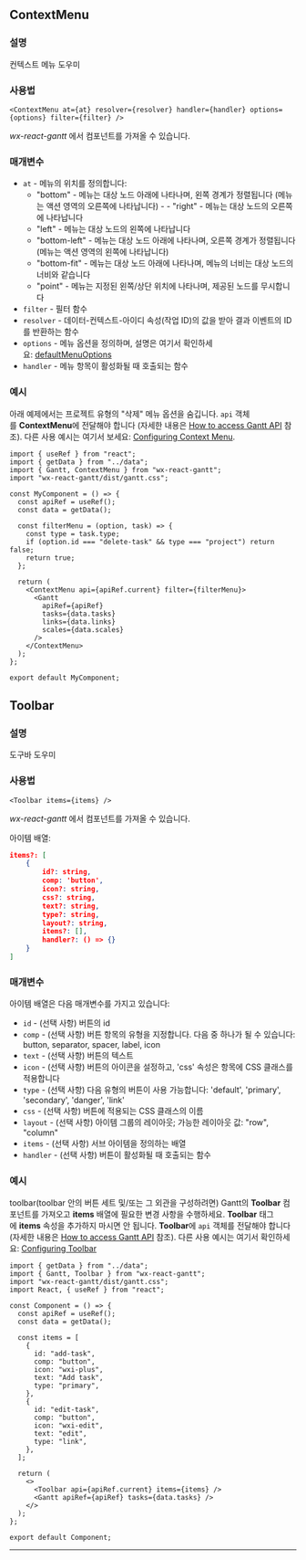 ## ContextMenu

### 설명

컨텍스트 메뉴 도우미

### 사용법

```tsx
<ContextMenu at={at} resolver={resolver} handler={handler} options={options} filter={filter} />
```

_wx-react-gantt_ 에서 컴포넌트를 가져올 수 있습니다.

### 매개변수

- `at` - 메뉴의 위치를 정의합니다:
    - "bottom" - 메뉴는 대상 노드 아래에 나타나며, 왼쪽 경계가 정렬됩니다 (메뉴는 액션 영역의 오른쪽에 나타납니다) - - "right" - 메뉴는 대상 노드의 오른쪽에 나타납니다
    - "left" - 메뉴는 대상 노드의 왼쪽에 나타납니다
    - "bottom-left" - 메뉴는 대상 노드 아래에 나타나며, 오른쪽 경계가 정렬됩니다 (메뉴는 액션 영역의 왼쪽에 나타납니다)
    - "bottom-fit" - 메뉴는 대상 노드 아래에 나타나며, 메뉴의 너비는 대상 노드의 너비와 같습니다
    - "point" - 메뉴는 지정된 왼쪽/상단 위치에 나타나며, 제공된 노드를 무시합니다
- `filter` - 필터 함수
- `resolver` - 데이터-컨텍스트-아이디 속성(작업 ID)의 값을 받아 결과 이벤트의 ID를 반환하는 함수
- `options` - 메뉴 옵션을 정의하며, 설명은 여기서 확인하세요: [defaultMenuOptions](https://docs.svar.dev/react/gantt/helpers/defaultMenuOptions)
- `handler` - 메뉴 항목이 활성화될 때 호출되는 함수

### 예시

아래 예제에서는 프로젝트 유형의 "삭제" 메뉴 옵션을 숨깁니다. `api` 객체를 **ContextMenu**에 전달해야 합니다 (자세한 내용은 [How to access Gantt API](https://docs.svar.dev/react/gantt/api/how_to_access_api) 참조). 다른 사용 예시는 여기서 보세요: [Configuring Context Menu](https://docs.svar.dev/react/gantt/guides/configuration/configuring_context_menu).

```tsx
import { useRef } from "react";
import { getData } from "../data";
import { Gantt, ContextMenu } from "wx-react-gantt";
import "wx-react-gantt/dist/gantt.css";

const MyComponent = () => {
  const apiRef = useRef();
  const data = getData();

  const filterMenu = (option, task) => {
    const type = task.type;
    if (option.id === "delete-task" && type === "project") return false;
    return true;
  };

  return (
    <ContextMenu api={apiRef.current} filter={filterMenu}>
      <Gantt
        apiRef={apiRef}
        tasks={data.tasks}
        links={data.links}
        scales={data.scales}
      />
    </ContextMenu>
  );
};

export default MyComponent;
```


## Toolbar

### 설명

도구바 도우미

### 사용법

```tsx
<Toolbar items={items} />
```

_wx-react-gantt_ 에서 컴포넌트를 가져올 수 있습니다.

아이템 배열:

```json
items?: [
	{
		id?: string,
		comp: 'button',
		icon?: string,
		css?: string,
		text?: string,
		type?: string,
		layout?: string,
        items?: [],
		handler?: () => {}
	}
]
```

### 매개변수

아이템 배열은 다음 매개변수를 가지고 있습니다:

- `id` - (선택 사항) 버튼의 id
- `comp` - (선택 사항) 버튼 항목의 유형을 지정합니다. 다음 중 하나가 될 수 있습니다: button, separator, spacer, label, icon
- `text` - (선택 사항) 버튼의 텍스트
- `icon` - (선택 사항) 버튼의 아이콘을 설정하고, 'css' 속성은 항목에 CSS 클래스를 적용합니다
- `type` - (선택 사항) 다음 유형의 버튼이 사용 가능합니다: 'default', 'primary', 'secondary', 'danger', 'link'
- `css` - (선택 사항) 버튼에 적용되는 CSS 클래스의 이름
- `layout` - (선택 사항) 아이템 그룹의 레이아웃; 가능한 레이아웃 값: "row", "column"
- `items` - (선택 사항) 서브 아이템을 정의하는 배열
- `handler` - (선택 사항) 버튼이 활성화될 때 호출되는 함수

### 예시

toolbar(toolbar 안의 버튼 세트 및/또는 그 외관을 구성하려면) Gantt의 **Toolbar** 컴포넌트를 가져오고 **items** 배열에 필요한 변경 사항을 수행하세요. **Toolbar** 태그에 **items** 속성을 추가하지 마시면 안 됩니다. **Toolbar**에 `api` 객체를 전달해야 합니다(자세한 내용은 [How to access Gantt API](https://docs.svar.dev/react/gantt/api/how_to_access_api) 참조). 다른 사용 예시는 여기서 확인하세요: [Configuring Toolbar](https://docs.svar.dev/react/gantt/guides/configuration/toolbar)

```tsx
import { getData } from "../data";
import { Gantt, Toolbar } from "wx-react-gantt";
import "wx-react-gantt/dist/gantt.css";
import React, { useRef } from "react";

const Component = () => {
  const apiRef = useRef();
  const data = getData();

  const items = [
    {
      id: "add-task",
      comp: "button",
      icon: "wxi-plus",
      text: "Add task",
      type: "primary",
    },
    {
      id: "edit-task",
      comp: "button",
      icon: "wxi-edit",
      text: "edit",
      type: "link",
    },
  ];

  return (
    <>
      <Toolbar api={apiRef.current} items={items} />
      <Gantt apiRef={apiRef} tasks={data.tasks} />
    </>
  );
};

export default Component;
```

---
